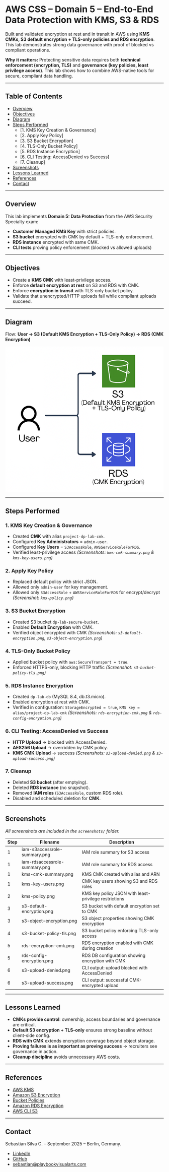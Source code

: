 # AWS CSS – Domain 5 – End-to-End Data Protection with KMS, S3 & RDS  

Built and validated encryption at rest and in transit in AWS using **KMS CMKs, S3 default encryption + TLS-only policies and RDS encryption**. This lab demonstrates strong data governance with proof of blocked vs compliant operations.  

**Why it matters:** Protecting sensitive data requires both **technical enforcement (encryption, TLS)** and **governance (key policies, least privilege access)**. This lab shows how to combine AWS-native tools for secure, compliant data handling.  

---

## Table of Contents

- [Overview](#overview)  
- [Objectives](#objectives)  
- [Diagram](#diagram)  
- [Steps Performed](#steps-performed)  
  - [1. KMS Key Creation & Governance]  
  - [2. Apply Key Policy]  
  - [3. S3 Bucket Encryption]  
  - [4. TLS-Only Bucket Policy]  
  - [5. RDS Instance Encryption]  
  - [6. CLI Testing: AccessDenied vs Success]  
  - [7. Cleanup]  
- [Screenshots](#screenshots)  
- [Lessons Learned](#lessons-learned)  
- [References](#references)  
- [Contact](#contact)  

---

## Overview

This lab implements **Domain 5: Data Protection** from the AWS Security Specialty exam:  

- **Customer Managed KMS Key** with strict policies.  
- **S3 bucket** encrypted with CMK by default + TLS-only enforcement.  
- **RDS instance** encrypted with same CMK.  
- **CLI tests** proving policy enforcement (blocked vs allowed uploads)  

---

## Objectives

- Create a **KMS CMK** with least-privilege access.  
- Enforce **default encryption at rest** on S3 and RDS with CMK.  
- Enforce **encryption in transit** with TLS-only bucket policy.  
- Validate that unencrypted/HTTP uploads fail while compliant uploads succeed.  

---

## Diagram

Flow: **User → S3 (Default KMS Encryption + TLS-Only Policy) → RDS (CMK Encryption)**  

![Domain 5 Architecture](diagram.png)  

---

## Steps Performed

### 1. KMS Key Creation & Governance
   - Created **CMK** with alias `project-dp-lab-cmk`.  
   - Configured **Key Administrators** = `admin-user`.  
   - Configured **Key Users** = `S3AccessRole`, `AWSServiceRoleForRDS`.  
   - Verified least-privilege access *(Screenshots: `kms-cmk-summary.png` & `kms-key-users.png`)*  

### 2. Apply Key Policy
   - Replaced default policy with strict JSON.  
   - Allowed only `admin-user` for key management.  
   - Allowed only `S3AccessRole` + `AWSServiceRoleForRDS` for encrypt/decrypt *(Screenshot: `kms-policy.png`)*  

### 3. S3 Bucket Encryption
   - Created S3 bucket `dp-lab-secure-bucket`.  
   - Enabled **Default Encryption** with CMK.  
   - Verified object encrypted with CMK *(Screenshots: `s3-default-encryption.png`, `s3-object-encryption.png`)*  

### 4. TLS-Only Bucket Policy
   - Applied bucket policy with `aws:SecureTransport = true`.  
   - Enforced HTTPS-only, blocking HTTP traffic *(Screenshot: `s3-bucket-policy-tls.png`)*  

### 5. RDS Instance Encryption
   - Created `dp-lab-db` (MySQL 8.4, db.t3.micro).  
   - Enabled encryption at rest with CMK.  
   - Verified in configuration: `StorageEncrypted = true`, `KMS key = alias/project-dp-lab-cmk` *(Screenshots: `rds-encryption-cmk.png` & `rds-config-encryption.png`)*  

### 6. CLI Testing: AccessDenied vs Success
   - **HTTP Upload** → blocked with AccessDenied.  
   - **AES256 Upload** → overridden by CMK policy.  
   - **KMS CMK Upload** → success *(Screenshots: `s3-upload-denied.png` & `s3-upload-success.png`)*  

### 7. Cleanup
   - Deleted **S3 bucket** (after emptying).  
   - Deleted **RDS instance** (no snapshot).  
   - Removed **IAM roles** (`S3AccessRole`, custom RDS role).  
   - Disabled and scheduled deletion for **CMK**.  

---

## Screenshots  

*All screenshots are included in the `screenshots/` folder.*  

| Step | Filename                      | Description                                             |
| ---- | ----------------------------- | ------------------------------------------------------- |
| 1    | iam-s3accessrole-summary.png  | IAM role summary for S3 access                          |
| 1    | iam-rdsaccessrole-summary.png | IAM role summary for RDS access                         |
| 1    | kms-cmk-summary.png           | KMS CMK created with alias and ARN                      |
| 1    | kms-key-users.png             | CMK key users showing S3 and RDS roles                  |
| 2    | kms-policy.png                | KMS key policy JSON with least-privilege restrictions   |
| 3    | s3-default-encryption.png     | S3 bucket with default encryption set to CMK            |
| 3    | s3-object-encryption.png      | S3 object properties showing CMK encryption             |
| 4    | s3-bucket-policy-tls.png      | S3 bucket policy enforcing TLS-only access              |
| 5    | rds-encryption-cmk.png        | RDS encryption enabled with CMK during creation         |
| 5    | rds-config-encryption.png     | RDS DB configuration showing encryption with CMK        |
| 6    | s3-upload-denied.png          | CLI output: upload blocked with AccessDenied            |
| 6    | s3-upload-success.png         | CLI output: successful CMK-encrypted upload             |

---

## Lessons Learned

- **CMKs provide control**: ownership, access boundaries and governance are critical.  
- **Default S3 encryption + TLS-only** ensures strong baseline without client-side config.  
- **RDS with CMK** extends encryption coverage beyond object storage.  
- **Proving failures is as important as proving success** → recruiters see governance in action.  
- **Cleanup discipline** avoids unnecessary AWS costs.  

---

## References

- [AWS KMS](https://docs.aws.amazon.com/kms/latest/developerguide/overview.html)  
- [Amazon S3 Encryption](https://docs.aws.amazon.com/AmazonS3/latest/userguide/serv-side-encryption.html)  
- [Bucket Policies](https://docs.aws.amazon.com/AmazonS3/latest/userguide/bucket-policies.html)  
- [Amazon RDS Encryption](https://docs.aws.amazon.com/AmazonRDS/latest/UserGuide/Overview.Encryption.html) 
- [AWS CLI S3](https://docs.aws.amazon.com/cli/latest/reference/s3/index.html)  

---

## Contact  

Sebastian Silva C. – September 2025 – Berlin, Germany.  
- [LinkedIn](https://www.linkedin.com/in/sebastiansilc/)  
- [GitHub](https://github.com/AWS-CSS-Portfolio)  
- [sebastian@playbookvisualarts.com](mailto:sebastian@playbookvisualarts.com)  
